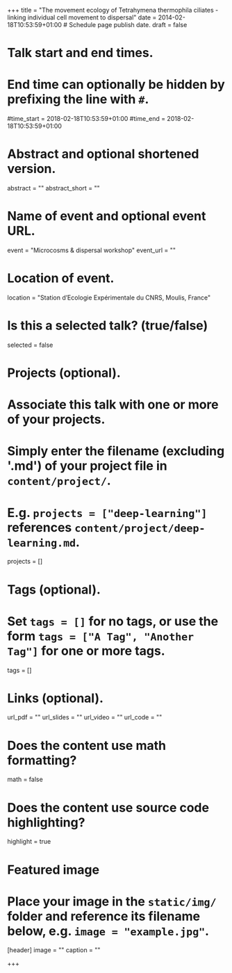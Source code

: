 +++
title = "The movement ecology of Tetrahymena thermophila ciliates - linking individual cell movement to dispersal"
date = 2014-02-18T10:53:59+01:00  # Schedule page publish date.
draft = false

# Talk start and end times.
#   End time can optionally be hidden by prefixing the line with `#`.
#time_start = 2018-02-18T10:53:59+01:00
#time_end = 2018-02-18T10:53:59+01:00

# Abstract and optional shortened version.
abstract = ""
abstract_short = ""

# Name of event and optional event URL.
event = "Microcosms & dispersal workshop"
event_url = ""

# Location of event.
location = "Station d’Ecologie Expérimentale du CNRS, Moulis, France"

# Is this a selected talk? (true/false)
selected = false

# Projects (optional).
#   Associate this talk with one or more of your projects.
#   Simply enter the filename (excluding '.md') of your project file in `content/project/`.
#   E.g. `projects = ["deep-learning"]` references `content/project/deep-learning.md`.
projects = []

# Tags (optional).
#   Set `tags = []` for no tags, or use the form `tags = ["A Tag", "Another Tag"]` for one or more tags.
tags = []

# Links (optional).
url_pdf = ""
url_slides = ""
url_video = ""
url_code = ""

# Does the content use math formatting?
math = false

# Does the content use source code highlighting?
highlight = true

# Featured image
# Place your image in the `static/img/` folder and reference its filename below, e.g. `image = "example.jpg"`.
[header]
image = ""
caption = ""

+++
